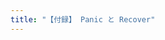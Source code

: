 ```yaml
---
title: "【付録】 Panic と Recover"
---
```





[Go]: https://golang.org/ "The Go Programming Language"
<!-- eof -->
